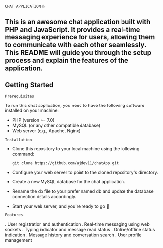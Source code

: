 `CHAT APPLICATION` :fire:

## This is an awesome chat application built with PHP and JavaScript. It provides a real-time messaging experience for users, allowing them to communicate with each other seamlessly. This README will guide you through the setup process and explain the features of the application.

## Getting Started

`Prerequisites`

To run this chat application, you need to have the following software installed on your machine:

- PHP (version >= 7.0)
- MySQL (or any other compatible database)
- Web server (e.g., Apache, Nginx)

`Installation`

- Clone this repository to your local machine using the following command:
  
  `git clone https://github.com/ajdev11/chatApp.git`
  
- Configure your web server to point to the cloned repository's directory.
- Create a new MySQL database for the chat application.
- Rename the db file to your prefer named db and update the database connection details accordingly.
- Start your web server, and you're ready to go 🚀

`Features`

. User registration and authentication
. Real-time messaging using web sockets
. Typing indicator and message read status
. Online/offline status indication
. Message history and conversation search
. User profile management






